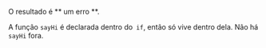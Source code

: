 O resultado é ** um erro **.

A função `sayHi` é declarada dentro do` if`, então só vive dentro dela. Não há `sayHi` fora.
